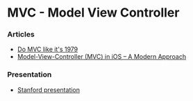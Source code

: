 # MVC - Model View Controller

### Articles
- [Do MVC like it's 1979](https://medium.com/bumble-tech/do-mvc-like-its-1979-da62304f6568)
- [Model-View-Controller (MVC) in iOS – A Modern Approach](https://www.raywenderlich.com/1000705-model-view-controller-mvc-in-ios-a-modern-approach)

### Presentation
- [Stanford presentation](https://web.stanford.edu/class/cs75n/1_MVC.pdf)